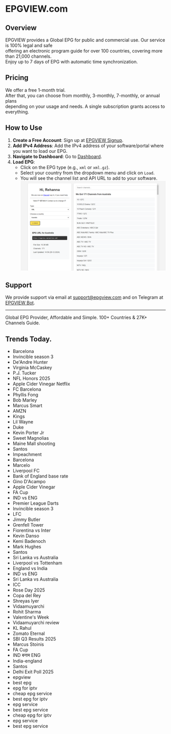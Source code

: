 # EPGVIEW.com



## Overview
EPGVIEW provides a Global EPG for public and commercial use. Our service is 100% legal and safe\
offering an electronic program guide for over 100 countries, covering more than 21,000 channels.\
Enjoy up to 7 days of EPG with automatic time synchronization.

## Pricing
We offer a free 1-month trial. \
After that, you can choose from monthly, 3-monthly, 7-monthly, or annual plans \
depending on your usage and needs. A single subscription grants access to everything.

## How to Use
1. **Create a Free Account**: Sign up at [EPGVIEW Signup](https://epgview.com/signup.php).
2. **Add IPv4 Address**: Add the IPv4 address of your software/portal where you want to load our EPG.
3. **Navigate to Dashboard**: Go to [Dashboard](https://epgview.com/dashboard.php).
4. **Load EPG**:
   - Click on the EPG type (e.g., `xml` or `xml.gz`).
   - Select your country from the dropdown menu and click on `Load`.
   - You will see the channel list and API URL to add to your software.
![EPGVIEW](img/dashboard.png)
## Support
We provide support via email at [support@epgview.com](mailto:support@epgview.com) and on Telegram at [EPGVIEW Bot](https://t.me/epgview_bot).

---

Global EPG Provider, Affordable and Simple. 100+ Countries & 27K+ Channels Guide.

## Trends Today.

- Barcelona
- Invincible season 3
- De'Andre Hunter
- Virginia McCaskey
- P.J. Tucker
- NFL Honors 2025
- Apple Cider Vinegar Netflix
- FC Barcelona
- Phyllis Fong
- Bob Marley
- Marcus Smart
- AMZN
- Kings
- Lil Wayne
- Duke
- Kevin Porter Jr
- Sweet Magnolias
- Maine Mall shooting
- Santos
- Impeachment
- Barcelona
- Marcelo
- Liverpool FC
- Bank of England base rate
- Gino D'Acampo
- Apple Cider Vinegar
- FA Cup
- IND vs ENG
- Premier League Darts
- Invincible season 3
- LFC
- Jimmy Butler
- Grenfell Tower
- Fiorentina vs Inter
- Kevin Danso
- Kemi Badenoch
- Mark Hughes
- Santos
- Sri Lanka vs Australia
- Liverpool vs Tottenham
- England vs India
- IND vs ENG
- Sri Lanka vs Australia
- ICC
- Rose Day 2025
- Copa del Rey
- Shreyas Iyer
- Vidaamuyarchi
- Rohit Sharma
- Valentine's Week
- Vidaamuyarchi review
- KL Rahul
- Zomato Eternal
- SBI Q3 Results 2025
- Marcus Stoinis
- FA Cup
- IND बनाम ENG
- India-england
- Santos
- Delhi Exit Poll 2025
- epgview
- best epg
- epg for iptv
- cheap epg service
- best epg for iptv
- epg service
- best epg service
- cheap epg for iptv
- epg service
- best epg service
